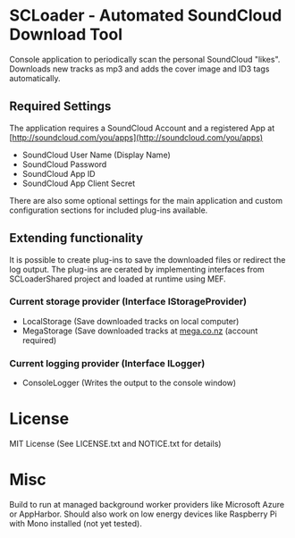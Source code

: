 # SCLoader - Automated SoundCloud Download Tool

Console application to periodically scan the personal SoundCloud "likes".
Downloads new tracks as mp3 and adds the cover image and ID3 tags automatically.

## Required Settings

The application requires a SoundCloud Account and a registered App at [http://soundcloud.com/you/apps](http://soundcloud.com/you/apps)

* SoundCloud User Name (Display Name)
* SoundCloud Password
* SoundCloud App ID
* SoundCloud App Client Secret

There are also some optional settings for the main application and custom configuration sections for included plug-ins available.

## Extending functionality

It is possible to create plug-ins to save the downloaded files or redirect the log output.
The plug-ins are cerated by implementing interfaces from SCLoaderShared project and loaded at runtime using MEF.

### Current storage provider (Interface IStorageProvider)

* LocalStorage (Save downloaded tracks on local computer)
* MegaStorage (Save downloaded tracks at [mega.co.nz](http://mega.co.nz) (account required)

### Current logging provider (Interface ILogger)

* ConsoleLogger (Writes the output to the console window)

# License

MIT License (See LICENSE.txt and NOTICE.txt for details)

# Misc

Build to run at managed background worker providers like Microsoft Azure or AppHarbor.
Should also work on low energy devices like Raspberry Pi with Mono installed (not yet tested).
